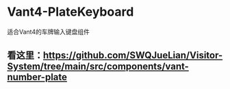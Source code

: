 # Vant4-PlateKeyboard
适合Vant4的车牌输入键盘组件

## 看这里：https://github.com/SWQJueLian/Visitor-System/tree/main/src/components/vant-number-plate
